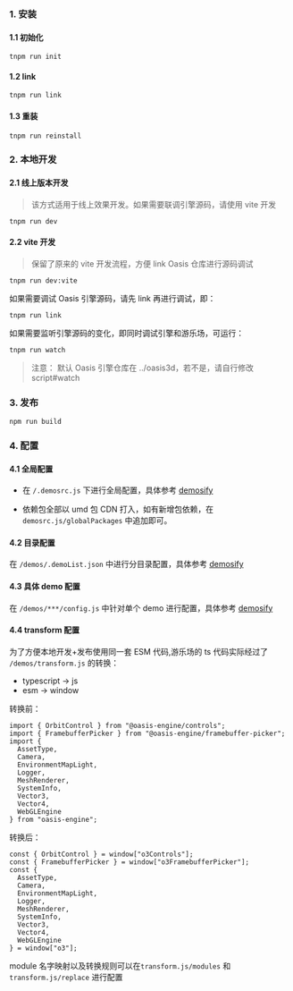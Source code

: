 ### 1. 安装

#### 1.1 初始化

```
tnpm run init
```

#### 1.2 link

```
tnpm run link
```

#### 1.3 重装

```
tnpm run reinstall
```

### 2. 本地开发

#### 2.1 线上版本开发

> 该方式适用于线上效果开发。如果需要联调引擎源码，请使用 vite 开发

```
tnpm run dev
```

#### 2.2 vite 开发

> 保留了原来的 vite 开发流程，方便 link Oasis 仓库进行源码调试

```
tnpm run dev:vite
```

如果需要调试 Oasis 引擎源码，请先 link 再进行调试，即：

```
tnpm run link
```

如果需要监听引擎源码的变化，即同时调试引擎和游乐场，可运行：

```
tnpm run watch
```

> 注意： 默认 Oasis 引擎仓库在 ../oasis3d，若不是，请自行修改 script#watch

### 3. 发布

```
npm run build
```

### 4. 配置

#### 4.1 全局配置

- 在 `/.demosrc.js` 下进行全局配置，具体参考 [demosify](http://www.demosify.com/#/zh-cn/basic?id=demosrc)

- 依赖包全部以 umd 包 CDN 打入，如有新增包依赖，在 `demosrc.js/globalPackages` 中追加即可。

#### 4.2 目录配置

在 `/demos/.demoList.json` 中进行分目录配置，具体参考 [demosify](http://www.demosify.com/#/zh-cn/basic?id=demolist)

#### 4.3 具体 demo 配置

在 `/demos/***/config.js` 中针对单个 demo 进行配置，具体参考 [demosify](http://www.demosify.com/#/zh-cn/basic?id=configjs)

#### 4.4 transform 配置

为了方便本地开发+发布使用同一套 ESM 代码,游乐场的 ts 代码实际经过了 `/demos/transform.js` 的转换：

- typescript -> js
- esm -> window

转换前：

```
import { OrbitControl } from "@oasis-engine/controls";
import { FramebufferPicker } from "@oasis-engine/framebuffer-picker";
import {
  AssetType,
  Camera,
  EnvironmentMapLight,
  Logger,
  MeshRenderer,
  SystemInfo,
  Vector3,
  Vector4,
  WebGLEngine
} from "oasis-engine";
```

转换后：

```
const { OrbitControl } = window["o3Controls"];
const { FramebufferPicker } = window["o3FramebufferPicker"];
const {
  AssetType,
  Camera,
  EnvironmentMapLight,
  Logger,
  MeshRenderer,
  SystemInfo,
  Vector3,
  Vector4,
  WebGLEngine
} = window["o3"];
```

module 名字映射以及转换规则可以在`transform.js/modules` 和`transform.js/replace` 进行配置
